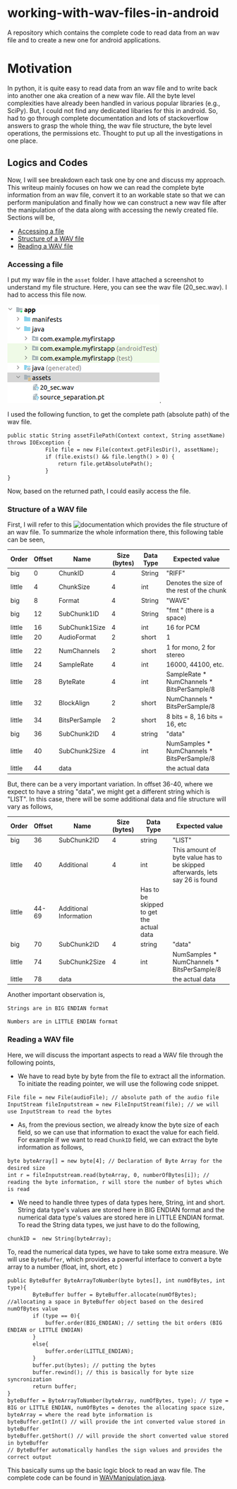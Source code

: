 # working-with-wav-files-in-android
A repository which contains the complete code to read data from an wav file and to create a new one for android applications.

# Motivation 
In python, it is quite easy to read data from an wav file and to write back into another one aka creation of a new wav file. All the byte level complexities have already been handled in various popular libraries (e.g., SciPy). But, I could not find any dedicated libaries for this in android. So, had to go through complete documentation and lots of stackoverflow answers to grasp the whole thing, the wav file structure, the byte level operations, the permissions etc. Thought to put up all the investigations in one place. 

## Logics and Codes
Now, I will see breakdown each task one by one and discuss my approach. This writeup mainly focuses on how we can read the complete byte information from an wav file, convert it to an workable state so that we can perform manipulation and finally how we can construct a new wav file after the manipulation of the data along with accessing the newly created file. Sections will be, 
- [Accessing a file](#accessing-a-file)
- [Structure of a WAV file](#structure-of-a-wav-file)
- [Reading a WAV file](#reading-a-wav-file)

### Accessing a file
I put my wav file in the ``asset`` folder. I have attached a screenshot to understand my file structure. Here, you can see the wav file (20_sec.wav). I had to access this file now.

![File Structure](https://github.com/rizveeredwan/working-with-wav-files-in-android/blob/main/file_structure.png). 

I used the following function, to get the complete path (absolute path) of the wav file. 
```
public static String assetFilePath(Context context, String assetName) throws IOException {
            File file = new File(context.getFilesDir(), assetName);
            if (file.exists() && file.length() > 0) {
                return file.getAbsolutePath();
            }
}
```
Now, based on the returned path, I could easily access the file. 

### Structure of a WAV file
First, I will refer to this ![documentation](soundfile.sapp.org/doc/WaveFormat/) which provides the file structure of an wav file. To summarize the whole information there, this following table can be seen, 

Order  | Offset | Name | Size (bytes) | Data Type | Expected value 
------------ | ------------- | --------- | --------------- | ----------------| --------
big | 0 | ChunkID | 4 | String |  "RIFF" 
little | 4 | ChunkSize | 4 | int | Denotes the size of the rest of the chunk
big | 8 | Format | 4 | String | "WAVE"
big | 12 | SubChunk1ID | 4 | String | "fmt " (there is a space)
little | 16 | SubChunk1Size | 4 | int | 16 for PCM
little | 20 | AudioFormat | 2 | short | 1 
little | 22 | NumChannels | 2 | short | 1 for mono, 2 for stereo
little | 24 | SampleRate | 4 | int | 16000, 44100, etc.
little | 28 | ByteRate | 4 | int | SampleRate * NumChannels * BitsPerSample/8
little | 32 | BlockAlign | 2 | short | NumChannels * BitsPerSample/8
little | 34 | BitsPerSample | 2 | short | 8 bits = 8, 16 bits = 16, etc
big | 36 | SubChunk2ID | 4 | string | "data"
little | 40 | SubChunk2Size | 4 | int | NumSamples * NumChannels * BitsPerSample/8
little | 44 | data | | | the actual data

But, there can be a very important variation. In offset 36-40, where we expect to have a string "data", we might get a different string which is "LIST". In this case, there will be some additional data and file structure will vary as follows, 

Order  | Offset | Name | Size (bytes) | Data Type | Expected value 
------------ | ------------- | --------- | --------------- | ----------------| --------
big | 36 | SubChunk2ID | 4 | string | "LIST"
little | 40 | Additional | 4 | int | This amount of byte value has to be skipped afterwards, lets say 26 is found
little | 44-69 | Additional Information | | Has to be skipped to get the actual data 
big | 70 | SubChunk2ID | 4 | string | "data"
little | 74 | SubChunk2Size | 4 | int | NumSamples * NumChannels * BitsPerSample/8
little | 78 | data | | | the actual data

Another important observation is, 
```
Strings are in BIG ENDIAN format
```
```
Numbers are in LITTLE ENDIAN format
```

### Reading a WAV file 
Here, we will discuss the important aspects to read a WAV file through the following points, 

- We have to read byte by byte from the file to extract all the information. To initiate the reading pointer, we will use the following code snippet. 
```
File file = new File(audioFile); // absolute path of the audio file 
InputStream fileInputstream = new FileInputStream(file); // we will use InputStream to read the bytes
```
- As, from the previous section, we already know the byte size of each field, so we can use that information to exact the value for each field. For example if we want to read ``ChunkID`` field, we can extract the byte information as follows,

```
byte byteArray[] = new byte[4]; // Declaration of Byte Array for the desired size
int r = fileInputstream.read(byteArray, 0, numberOfBytes[i]); // reading the byte information, r will store the number of bytes which is read
```
- We need to handle three types of data types here, String, int and short. String data type's values are stored here in BIG ENDIAN format and the numerical data type's values are stored here in LITTLE ENDIAN format. 
To read the String data types, we just have to do the following, 
```
chunkID =  new String(byteArray);
```
To, read the numerical data types, we have to take some extra measure. We will use ``ByteBuffer``, which provides a powerful interface to convert a byte array to a number (float, int, short, etc )
```
public ByteBuffer ByteArrayToNumber(byte bytes[], int numOfBytes, int type){
        ByteBuffer buffer = ByteBuffer.allocate(numOfBytes); //allocating a space in ByteBuffer object based on the desired numOfBytes value
        if (type == 0){
            buffer.order(BIG_ENDIAN); // setting the bit orders (BIG ENDIAN or LITTLE ENDIAN)
        }
        else{
            buffer.order(LITTLE_ENDIAN);
        }
        buffer.put(bytes); // putting the bytes 
        buffer.rewind(); // this is basically for byte size syncronization 
        return buffer;
}
byteBuffer = ByteArrayToNumber(byteArray, numOfBytes, type); // type = BIG or LITTLE ENDIAN, numOfBytes = denotes the allocating space size, byteArray = where the read byte information is
byteBuffer.getInt() // will provide the int converted value stored in byteBuffer 
byteBuffer.getShort() // will provide the short converted value stored in byteBuffer 
// ByteBuffer automatically handles the sign values and provides the correct output
```
This basically sums up the basic logic block to read an wav file. The complete code can be found in [WAVManipulation.java](https://github.com/rizveeredwan/working-with-wav-files-in-android/blob/main/WavManipulation.java). 




